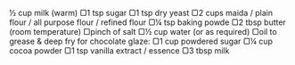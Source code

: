½ cup milk (warm)
▢1 tsp sugar
▢1 tsp dry yeast
▢2 cups maida / plain flour / all purpose flour / refined flour
▢¼ tsp baking powde
▢2 tbsp butter (room temperature)
▢pinch of salt
▢½ cup water (or as required)
▢oil to grease & deep fry
for chocolate glaze:
▢1 cup powdered sugar
▢¼ cup cocoa powder
▢1 tsp vanilla extract / essence
▢3 tbsp milk